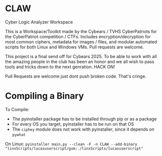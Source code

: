 # CLAW
Cyber Logic Analyzer Workspace

This is a Workspace/Toolkit made by the Cybears / TVHS CyberPatriots for the CyberPatriot competition / CTFs. Includes encryption/decryption for most common ciphers, metadata for images / files, and modular automated scripts for both Linux and Windows VMs. Pull requests are welcome.

This project is a final send off for Cybears 2025. To be able to work with all the amazing people in the club has been an honor and we all wish to pass tools and tricks down to the next genration. HACK ON!

Pull Requests are welcome just dont push broken code. That's cringe.

# Compiling a Binary

To Compile:
- The pyinstaller package has to be installed through pip or as a package
- For every OS you target, pyinstaller has to be run on that OS
- The `ciphey` module does not work with pyinstaller, since it depends on `pywhat`

On Linux:
  `pyinstaller main.py --clean -F -n CLAW --add-binary "linxScripts/lucasuserscript/gum:./linxScripts/lucasuserscript"`
